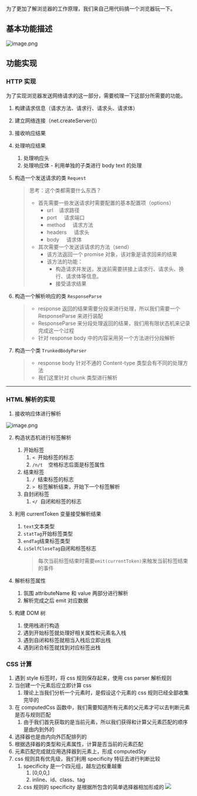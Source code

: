 为了更加了解浏览器的工作原理，我们来自己用代码搞一个浏览器玩一下。

## 基本功能描述

![image.png](https://cdn.nlark.com/yuque/0/2020/png/2705850/1607396985290-ee9fbd15-7e2e-4ab0-9f71-7adf34a29f88.png#align=left&display=inline&height=178&margin=%5Bobject%20Object%5D&name=image.png&originHeight=178&originWidth=1506&size=163962&status=done&style=none&width=1506)

## 功能实现

### HTTP 实现

为了实现浏览器发送网络请求的这一部分，需要梳理一下这部分所需要的功能。

1. 构建请求信息（请求方法、请求行、请求头、请求体）
1. 建立网络连接（net.createServer()）
1. 接收响应结果
1. 处理响应结果

   1. 处理响应头
   1. 处理响应体 - 利用单独的子类进行 body text 的处理

1. 构造一个发送请求的类 `Request`

   > 思考：这个类都需要什么东西？
   >
   > - 首先需要一些发送请求时需要配置的基本配置项（options）
   >   - url    请求路径
   >   - port     请求端口
   >   - method     请求方法
   >   - headers     请求头
   >   - body     请求体
   > - 其次需要一个发送该请求的方法（send）
   >   - 该方法返回一个 promise 对象，该对象是请求回来的结果
   >   - 该方法的功能：
   >     - 构造请求并发送，发送前需要拼接上请求行、请求头、换行、请求体等信息。
   >     - 接受请求结果

1. 构造一个解析响应的类 `ResponseParse`

   > - response 返回的结果需要分段来进行处理，所以我们需要一个 ResponseParse 来进行装配
   > - ResponseParse 来分段处理返回的结果，我们用有限状态机来记录完成这一个过程
   > - 针对 response body 中的内容采用另一个方法进行分段解析

1. 构造一个类 `TrunkedBodyParser`
   > - response body 针对不通的 Content-type 类型会有不同的处理方法
   > - 我们这里针对 chunk 类型进行解析

---

### HTML 解析的实现

1. 接收响应体进行解析

![image.png](https://cdn.nlark.com/yuque/0/2020/png/2705850/1607643059789-38ccd590-7e2b-42a1-8852-b7b75fa9d219.png#align=left&display=inline&height=64&margin=%5Bobject%20Object%5D&name=image.png&originHeight=128&originWidth=1108&size=79721&status=done&style=none&width=554)

2. 构造状态机进行标签解析
   1. 开始标签
      1. `<`  开始标签的标志
      1. `/n/t `  空格标志后面是标签属性
   2. 结束标签
      1. `/`  结束标签的标志
      1. `>`  标签解析结束，开始下一个标签解析
   3. 自封闭标签
      1. ` </ `  自闭和标签的标志
3. 利用 currentToken 变量接受解析结果

   1. `text`文本类型
   1. `statTag`开始标签类型
   1. `endTag`结束标签类型
   1. `isSelfCloseTag`自闭和标签标志
      > 每次当前标签结束时需要`emit(currentToken)`来触发当前标签结束的事件

4. 解析标签属性
   1. 氛围 attributeName 和 value 两部分进行解析
   1. 解析完成之后 emit 对应数据
5. 构建 DOM 树
   1. 使用栈进行构造
   1. 遇到开始标签就处理好相关属性和元素名入栈
   1. 遇到自闭和标签就相当入栈后立即出栈
   1. 遇到闭合标签就找到对应标签出栈

### CSS 计算

1. 遇到 style 标签时，将 css 规则保存起来，使用 css parser 解析规则
1. 当创建一个元素后应立即计算 css
   1. 理论上当我们分析一个元素时，是假设这个元素的 css 规则已经全部收集完毕的
1. 在 computedCss 函数中，我们需要知道所有元素的父元素才可以去判断元素是否与规则匹配
   1. 由于我们首先获取的是当前元素，所以我们获得和计算父元素匹配的顺序是由内到外的
1. 选择器也是由内向外匹配排列的
1. 根据选择器的类型和元素属性，计算是否当前的元素匹配
1. 元素匹配完成就应用选择器到元素上，形成 computedSty
1. css 规则具有优先级，我们利用 specificity 特征去进行判断比较
   1. specificity 是一个四元组，越左边权重越重
      1. [0,0,0,]
      1. inline、id、class、tag
   2. css 规则的 specificity 是根据所包含的简单选择器相加形成的
      ![](https://cdn.nlark.com/yuque/0/2020/jpeg/2705850/1607825664969-8a234679-ac32-4c70-a494-6f6a7a466227.jpeg)
